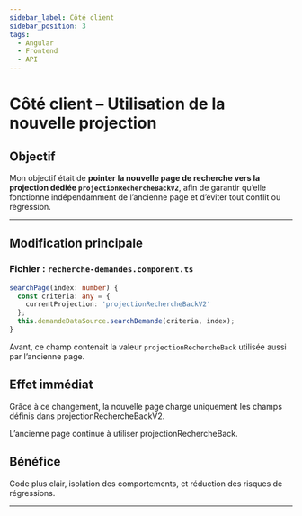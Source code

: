 ```yaml
---
sidebar_label: Côté client
sidebar_position: 3
tags:
  - Angular
  - Frontend
  - API
---
```


# Côté client – Utilisation de la nouvelle projection

## Objectif

Mon objectif était de **pointer la nouvelle page de recherche vers la projection dédiée `projectionRechercheBackV2`**, afin de garantir qu’elle fonctionne indépendamment de l’ancienne page et d’éviter tout conflit ou régression.


---

## Modification principale

### Fichier : `recherche-demandes.component.ts`

```ts
searchPage(index: number) {
  const criteria: any = {
    currentProjection: 'projectionRechercheBackV2'
  };
  this.demandeDataSource.searchDemande(criteria, index);
}
```

Avant, ce champ contenait la valeur `projectionRechercheBack` utilisée aussi par l’ancienne page.

## Effet immédiat

Grâce à ce changement, la nouvelle page charge uniquement les champs définis dans projectionRechercheBackV2.

L’ancienne page continue à utiliser projectionRechercheBack.

## Bénéfice

Code plus clair, isolation des comportements, et réduction des risques de régressions.

---
